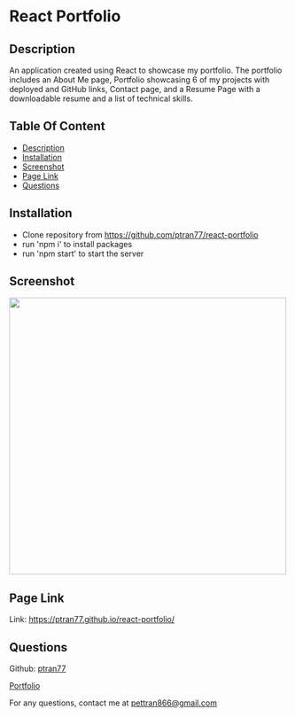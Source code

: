# React Portfolio

## Description

An application created using React to showcase my portfolio. The portfolio includes an About Me page, Portfolio showcasing 6 of my projects with deployed and GitHub links, Contact page, and a Resume Page with a downloadable resume and a list of technical skills.

## Table Of Content

- [Description](#description)
- [Installation](#installation)
- [Screenshot](#screenshot)
- [Page Link](#page-link)
- [Questions](#questions)

## Installation

- Clone repository from https://github.com/ptran77/react-portfolio
- run 'npm i' to install packages
- run 'npm start' to start the server

## Screenshot

<img src='./react-portfolio.gif' width=500 />

## Page Link

Link: https://ptran77.github.io/react-portfolio/

## Questions

Github: [ptran77](https://github.com/ptran77)

[Portfolio](https://ptran77.github.io/react-portfolio/)

For any questions, contact me at pettran866@gmail.com
